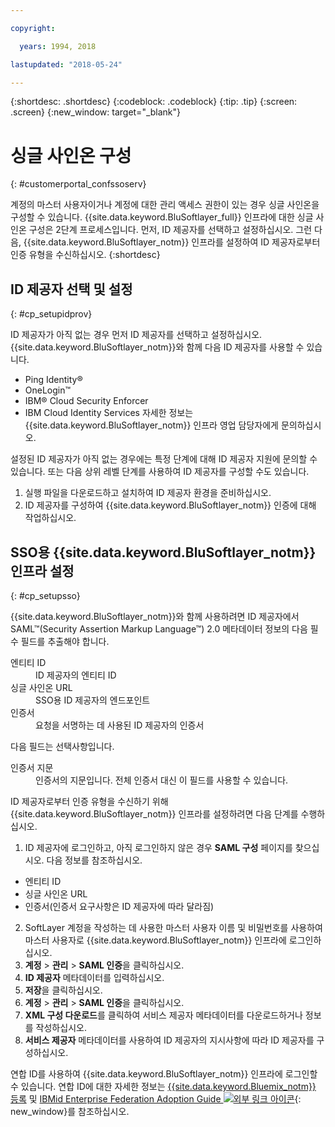 ```yaml
---

copyright:

  years: 1994, 2018

lastupdated: "2018-05-24"

---
```


{:shortdesc: .shortdesc}
{:codeblock: .codeblock}
{:tip: .tip}
{:screen: .screen}
{:new_window: target="_blank"}


# 싱글 사인온 구성
{: #customerportal_confssoserv}

계정의 마스터 사용자이거나 계정에 대한 관리 액세스 권한이 있는 경우 싱글 사인온을 구성할 수 있습니다. {{site.data.keyword.BluSoftlayer_full}} 인프라에 대한 싱글 사인온 구성은 2단계 프로세스입니다.  먼저, ID 제공자를 선택하고 설정하십시오. 그런 다음, {{site.data.keyword.BluSoftlayer_notm}} 인프라를 설정하여 ID 제공자로부터 인증 유형을 수신하십시오.
{:shortdesc}

## ID 제공자 선택 및 설정
{: #cp_setupidprov}

ID 제공자가 아직 없는 경우 먼저 ID 제공자를 선택하고 설정하십시오. {{site.data.keyword.BluSoftlayer_notm}}와 함께 다음 ID 제공자를 사용할 수 있습니다.
* Ping Identity&reg;
* OneLogin&trade;
* IBM&reg; Cloud Security Enforcer
* IBM Cloud Identity Services
자세한 정보는 {{site.data.keyword.BluSoftlayer_notm}} 인프라 영업 담당자에게 문의하십시오.

설정된 ID 제공자가 아직 없는 경우에는 특정 단계에 대해 ID 제공자 지원에 문의할 수 있습니다. 또는 다음 상위 레벨 단계를 사용하여 ID 제공자를 구성할 수도 있습니다. 
1. 실행 파일을 다운로드하고 설치하여 ID 제공자 환경을 준비하십시오. 
2. ID 제공자를 구성하여 {{site.data.keyword.BluSoftlayer_notm}} 인증에 대해 작업하십시오.

## SSO용 {{site.data.keyword.BluSoftlayer_notm}} 인프라 설정
{: #cp_setupsso}

{{site.data.keyword.BluSoftlayer_notm}}와 함께 사용하려면 ID 제공자에서 SAML&trade;(Security Assertion Markup Language&trade;) 2.0 메타데이터 정보의 다음 필수 필드를 추출해야 합니다.
<dl>
<dt>엔티티 ID</dt>
<dd>ID 제공자의 엔티티 ID</dd>
<dt>싱글 사인온 URL</dt>
<dd>SSO용 ID 제공자의 엔드포인트</dd>
<dt>인증서</dt>
<dd>요청을 서명하는 데 사용된 ID 제공자의 인증서</dd>
</dl>

다음 필드는 선택사항입니다.
<dl>
<dt>인증서 지문</dt>
<dd>인증서의 지문입니다. 전체 인증서 대신 이 필드를 사용할 수 있습니다.</dd>
</dl>

ID 제공자로부터 인증 유형을 수신하기 위해 {{site.data.keyword.BluSoftlayer_notm}} 인프라를 설정하려면 다음 단계를 수행하십시오.
1. ID 제공자에 로그인하고, 아직 로그인하지 않은 경우 **SAML 구성** 페이지를 찾으십시오. 다음 정보를 참조하십시오.
  * 엔티티 ID
  * 싱글 사인온 URL
  * 인증서(인증서 요구사항은 ID 제공자에 따라 달라짐)
2. SoftLayer 계정을 작성하는 데 사용한 마스터 사용자 이름 및 비밀번호를 사용하여 마스터 사용자로 {{site.data.keyword.BluSoftlayer_notm}} 인프라에 로그인하십시오.
3. **계정** > **관리** > **SAML 인증**을 클릭하십시오.
4. **ID 제공자** 메타데이터를 입력하십시오.
5. **저장**을 클릭하십시오.
6. **계정** > **관리** > **SAML 인증**을 클릭하십시오.
7. **XML 구성 다운로드**를 클릭하여 서비스 제공자 메타데이터를 다운로드하거나 정보를 작성하십시오.
8. **서비스 제공자** 메타데이터를 사용하여 ID 제공자의 지시사항에 따라 ID 제공자를 구성하십시오.  

연합 ID를 사용하여 {{site.data.keyword.BluSoftlayer_notm}} 인프라에 로그인할 수 있습니다. 연합 ID에 대한 자세한 정보는 [{{site.data.keyword.Bluemix_notm}} 등록](/docs/account/adminpublic.html) 및 [IBMid Enterprise Federation Adoption Guide ![외부 링크 아이콘](../icons/launch-glyph.svg)](https://ibm.box.com/v/IBMid-Federation-Guide){: new_window}를 참조하십시오.
